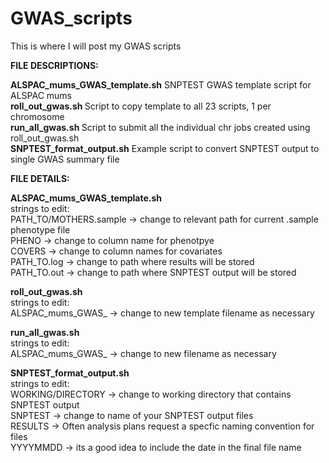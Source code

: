 # GWAS_scripts

This is where I will post my GWAS scripts

<b>FILE DESCRIPTIONS:</b>

<b>ALSPAC_mums_GWAS_template.sh</b>    SNPTEST GWAS template script for ALSPAC mums<br>
<b>roll_out_gwas.sh </b>               Script to copy template to all 23 scripts, 1 per chromosome<br>
<b>run_all_gwas.sh </b>                Script to submit all the individual chr jobs created using roll_out_gwas.sh<br>
<b>SNPTEST_format_output.sh</b>        Example script to convert SNPTEST output to single GWAS summary file<br>

<b>FILE DETAILS:</b>

<b>ALSPAC_mums_GWAS_template.sh</b><br>
strings to edit:<br>
PATH_TO/MOTHERS.sample -> change to relevant path for current .sample phenotype file<br>
PHENO -> change to column name for phenotpye<br>
COVERS -> change to column names for covariates<br>
PATH_TO.log -> change to path where results will be stored<br>
PATH_TO.out -> change to path where SNPTEST output will be stored<br>

<b>roll_out_gwas.sh</b><br>
strings to edit:<br>
ALSPAC_mums_GWAS_ -> change to new template filename as necessary

<b>run_all_gwas.sh</b><br>
strings to edit:<br>
ALSPAC_mums_GWAS_ -> change to new filename as necessary

<b>SNPTEST_format_output.sh</b><br>
strings to edit:<br>
WORKING/DIRECTORY -> change to working directory that contains SNPTEST output<br>
SNPTEST -> change to name of your SNPTEST output files<br>
RESULTS -> Often analysis plans request a specfic naming convention for files<br>
YYYYMMDD -> its a good idea to include the date in the final file name<br>
